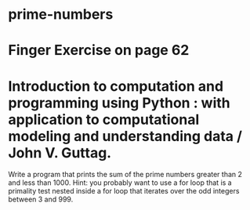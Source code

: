 # prime-numbers
# Finger Exercise on page 62
# Introduction to computation and programming using Python : with application to computational modeling and understanding data / John V. Guttag.
Write a program that prints the sum of the prime numbers greater than 2 and less than 1000.
Hint: you probably want to use a for loop that is a primality test nested inside a for loop that iterates over the odd integers between 3 and 999.
